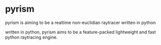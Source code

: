 # pyrism
pyrism is aiming to be a realtime non-euclidian raytracer written in python

written in python, pyrism aims to be a feature-packed lightweight and fast python raytracing engine.
